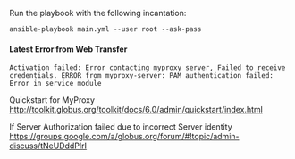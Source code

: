 Run the playbook with the following incantation:
```
ansible-playbook main.yml --user root --ask-pass

```
#### Latest Error from Web Transfer
```
Activation failed: Error contacting myproxy server, Failed to receive credentials. ERROR from myproxy-server: PAM authentication failed: Error in service module
```

Quickstart for MyProxy
http://toolkit.globus.org/toolkit/docs/6.0/admin/quickstart/index.html


If Server Authorization failed due to incorrect Server identity
https://groups.google.com/a/globus.org/forum/#!topic/admin-discuss/tNeUDddPIrI
